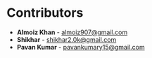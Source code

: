 # Contributors

- **Almoiz Khan** - [almoiz907@gmail.com](mailto:almoiz907@gmail.com)
- **Shikhar** - [shikhar2.0k@gmail.com](mailto:shikhar2.0k@gmail.com)
- **Pavan Kumar** - [pavankumary15@gmail.com](mailto:pavankumary15@gmail.com)


